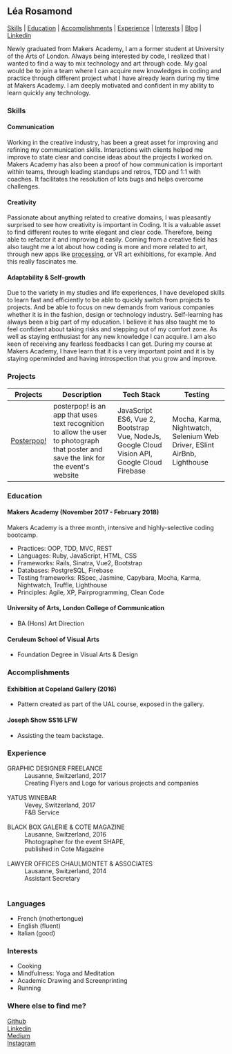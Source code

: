 ## Léa Rosamond

[Skills](https://github.com/lea-rsm/CV/blob/master/CV.md#skills) | [Education](https://github.com/lea-rsm/CV/blob/master/CV.md#education) | [Accomplishments](https://github.com/lea-rsm/CV/blob/master/CV.md#accomplishments) | [Experience](https://github.com/lea-rsm/CV/blob/master/CV.md#experience) | [Interests](https://github.com/lea-rsm/CV/blob/master/CV.md#interests) | [Blog](https://medium.com/@team_processive/makers-academy-final-project-day-06-or-our-first-day-without-a-white-board-28c18033e7a8) | [Linkedin](https://www.linkedin.com/in/léa-rosamond-b973a315a/)

Newly graduated from Makers Academy,
I am a former student at University of the Arts of London. Always being interested by code, I realized that I wanted to find a way to mix technology and art through code.
My goal would be to join a team where I can acquire new knowledges in coding and practice through different project what I have already learn during my time at Makers Academy.
I am deeply motivated and confident in my ability to learn quickly any technology.


### Skills


#### Communication
Working in the creative industry, has been a great asset for improving and refining my communication skills.
Interactions with clients helped me improve to state clear and concise ideas about the projects I worked on.
Makers Academy has also been a proof of how communication is important within teams, through leading standups and retros, TDD and 1:1 with coaches. It facilitates the resolution of lots bugs and helps overcome challenges.

#### Creativity
Passionate about anything related to creative domains, I was pleasantly surprised to see how creativity is important in Coding. It is a valuable asset to find different routes to write elegant and clear code. Therefore, being able to refactor it and improving it easily. Coming from a creative field has also taught me a lot about how coding is more and more related to art, through new apps like [processing](http://processingjs.org), or VR art exhibitions, for example. And this really fascinates me.

#### Adaptability & Self-growth
Due to the variety in my studies and life experiences, I have developed skills to learn fast and efficiently to be able to quickly switch from projects to projects. And be able to focus on new demands from various companies whether it is in the fashion, design or technology industry.
Self-learning has always been a big part of my education. I believe it has also taught me to feel confident about taking risks and stepping out of my comfort zone. As well as staying enthusiast for any new knowledge I can acquire.
I am also keen of receiving any fearless feedbacks I can get. During my course at Makers Academy, I have learn that it is a very important point and it is by staying openminded and having introspection that you grow and improve.
### Projects

| Projects | Description | Tech Stack | Testing |
|-------------|-------------|-------|-------|
|[Posterpop!](https://github.com/lea-rsm/posterpop)       |   posterpop! is an app that uses text recognition to allow the user to photograph that poster and save the link for the event's website       | JavaScript ES6, Vue 2, Bootstrap Vue, NodeJs, Google Cloud Vision API, Google Cloud Firebase   | Mocha, Karma, Nightwatch, Selenium Web Driver, ESlint AirBnb, Lighthouse


### Education

#### Makers Academy (November 2017 - February 2018)

Makers Academy is a three month, intensive and highly-selective coding bootcamp.
* Practices: OOP, TDD, MVC, REST
* Languages: Ruby, JavaScript, HTML, CSS
* Frameworks: Rails, Sinatra, Vue2, Bootstrap
* Databases: PostgreSQL, Firebase
* Testing frameworks: RSpec, Jasmine, Capybara, Mocha, Karma, Nightwatch, Truffle, Lighthouse
* Principles: Agile, XP, Pairprogramming, Clean Code

#### University of Arts, London College of Communication
* BA (Hons) Art Direction

#### Ceruleum School of Visual Arts
* Foundation Degree in Visual Arts & Design


### Accomplishments

#### Exhibition at Copeland Gallery (2016)

- Pattern created as part of the UAL course, exposed in the gallery.

#### Joseph Show SS16 LFW

- Assisting the team backstage.


### Experience

<dt>GRAPHIC DESIGNER FREELANCE</dt><dd>Lausanne, Switzerland, 2017 <br>
Creating Flyers and Logo for various projects and companies</dd>
<br>

<dt>YATUS WINEBAR</dt><dd>Vevey, Switzerland, 2017 <br>
F&B Service</dd>
<br>


 <dt>BLACK BOX GALERIE & COTE MAGAZINE</dt>
 <dd>Lausanne, Switzerland, 2016<br>
Photographer for the event SHAPE, <br>
published in Cote Magazine</dd>
<br>

<dt>LAWYER OFFICES CHAULMONTET & ASSOCIATES</dt><dd>Lausanne, Switzerland,  2014 <br>Assistant Secretary</dd>
<br>



### Languages

- French (mothertongue)
- English (fluent)
- Italian (good)


### Interests

* Cooking
* Mindfulness: Yoga and Meditation
* Academic Drawing and Screenprinting
* Running

### Where else to find me?
[Github](https://github.com/lea-rsm)<br>
[Linkedin](https://www.linkedin.com/in/léa-rosamond-b973a315a/)<br>
[Medium](https://medium.com/@team_processive/makers-academy-final-project-day-06-or-our-first-day-without-a-white-board-28c18033e7a8)<br>
[Instagram](https://www.instagram.com/lea_rsm/) <br>
